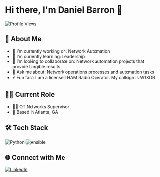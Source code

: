 # Hi there, I'm Daniel Barron 👋

![Profile Views](https://komarev.com/ghpvc/?username=danielbarron&color=blue)

## 🚀 About Me

- 🔭 I’m currently working on: Network Automation
- 🌱 I’m currently learning: Leadership
- 👯 I’m looking to collaborate on: Network automation projects that provide tangible results
- 💬 Ask me about: Network operations processes and automation tasks
- ⚡ Fun fact: I am a licensed HAM Radio Operator. My callsign is W1XDB

## 👨‍💻 Current Role

- 🧑‍💼 OT Networks Supervisor
- 📍 Based in Atlanta, GA

## 🛠️ Tech Stack

![Python](https://img.shields.io/badge/-Python-3776AB?style=flat-square&logo=python&logoColor=white)
![Ansible](https://img.shields.io/badge/-Ansible-EE0000?style=flat-square&logo=ansible&logoColor=white)

## 🌐 Connect with Me

[![LinkedIn](https://img.shields.io/badge/-LinkedIn-blue?style=flat-square&logo=linkedin&logoColor=white)](https://www.linkedin.com/in/danielbarron89/)
